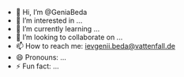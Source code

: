 - 👋 Hi, I’m @GeniaBeda
- 👀 I’m interested in ...
- 🌱 I’m currently learning ...
- 💞️ I’m looking to collaborate on ...
- 📫 How to reach me: ievgenii.beda@vattenfall.de
- 😄 Pronouns: ...
- ⚡ Fun fact: ...

<!---
GeniaBeda/GeniaBeda is a ✨ special ✨ repository because its `README.md` (this file) appears on your GitHub profile.
You can click the Preview link to take a look at your changes.
--->
